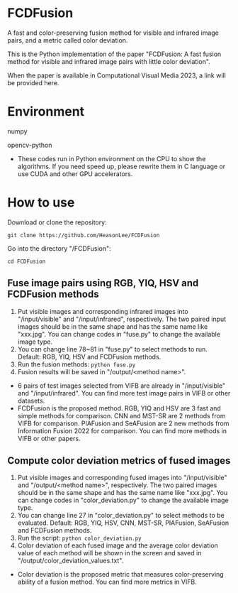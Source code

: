 # FCDFusion
A fast and color-preserving fusion method for visible and infrared image pairs, and a metric called color deviation.

This is the Python implementation of the paper "FCDFusion: A fast fusion method for visible and infrared image pairs with little color deviation".

When the paper is available in Computational Visual Media 2023, a link will be provided here.

# Environment
numpy

opencv-python
- These codes run in Python environment on the CPU to show the algorithms. If you need speed up, please rewrite them in C language or use CUDA and other GPU accelerators.

# How to use
Download or clone the repository:

`git clone https://github.com/HeasonLee/FCDFusion`

Go into the directory "/FCDFusion":

`cd FCDFusion`

## Fuse image pairs using RGB, YIQ, HSV and FCDFusion methods
1. Put visible images and corresponding infrared images into "/input/visible" and "/input/infrared", respectively. The two paired input images should be in the same shape and has the same name like "xxx.jpg". You can change codes in "fuse.py" to change the available image type.
2. You can change line 78~81 in "fuse.py" to select methods to run. Default: RGB, YIQ, HSV and FCDFusion methods.
2. Run the fusion methods: `python fuse.py`
3. Fusion results will be saved in "/output/\<method name\>".

- 6 pairs of test images selected from VIFB are already in "/input/visible" and "/input/infrared". You can find more test image pairs in VIFB or other datasets.
- FCDFusion is the proposed method. RGB, YIQ and HSV are 3 fast and simple methods for comparison. CNN and MST-SR are 2 methods from VIFB for comparison. PIAFusion  and SeAFusion are 2 new methods from Information Fusion 2022 for comparison. You can find more methods in VIFB or other papers.

## Compute color deviation metrics of fused images
1. Put visible images and corresponding fused images into "/input/visible" and "/output/\<method name\>", respectively. The two paired images should be in the same shape and has the same name like "xxx.jpg". You can change codes in "color_deviation.py" to change the available image type.
2. You can change line 27 in "color_deviation.py" to select methods to be evaluated. Default: RGB, YIQ, HSV, CNN, MST-SR, PIAFusion, SeAFusion and FCDFusion methods.
4. Run the script: `python color_deviation.py`
5. Color deviation of each fused image and the average color deviation value of each method will be shown in the screen and saved in "/output/color_deviation_values.txt".

- Color deviation is the proposed metric that measures color-preserving ability of a fusion method. You can find more metrics in VIFB.
